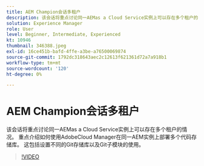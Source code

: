 ```yaml
---
title: AEM Champion会话多租户
description: 该会话将重点讨论同一AEMas a Cloud Service实例上可以存在多个租户的情况。 重点介绍如何使用AdobeCloud Manager在同一AEM实例上部署多个代码存储库。 这包括设置不同的Git存储库以及Git子模块的使用。
solution: Experience Manager
role: User
level: Beginner, Intermediate, Experienced
kt: 10946
thumbnail: 346388.jpeg
exl-id: 16ce451b-bafd-4ffe-a3be-a76500069874
source-git-commit: 1792dc318643aec2c12613f621361d72a7a918b1
workflow-type: tm+mt
source-wordcount: '120'
ht-degree: 0%

---
```


# AEM Champion会话多租户

该会话将重点讨论同一AEMas a Cloud Service实例上可以存在多个租户的情况。 重点介绍如何使用AdobeCloud Manager在同一AEM实例上部署多个代码存储库。 这包括设置不同的Git存储库以及Git子模块的使用。

>[!VIDEO](https://video.tv.adobe.com/v/346388/?quality=12&learn=on)

